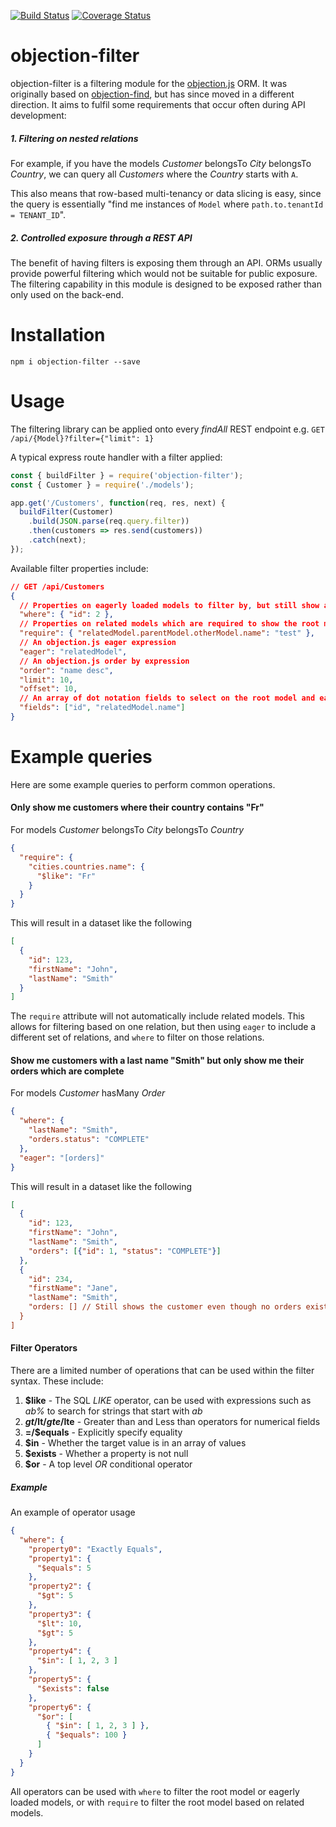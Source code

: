 [![Build Status](https://travis-ci.org/tandg-digital/objection-filter.svg?branch=master)](https://travis-ci.org/tandg-digital/objection-filter) [![Coverage Status](https://coveralls.io/repos/tandg-digital/objection-filter/badge.svg?branch=master&service=github)](https://coveralls.io/github/tandg-digital/objection-filter?branch=master)

# objection-filter
objection-filter is a filtering module for the [objection.js](https://github.com/Vincit/objection.js) ORM. It was originally based on [objection-find](https://github.com/Vincit/objection-find), but has since moved in a different direction. It aims to fulfil some requirements that occur often during API development:

##### 1. Filtering on nested relations
For example, if you have the models _Customer_ belongsTo _City_ belongsTo _Country_, we can query all _Customers_ where the _Country_ starts with `A`.

This also means that row-based multi-tenancy or data slicing is easy, since the query is essentially "find me instances of `Model` where `path.to.tenantId = TENANT_ID`".

##### 2. Controlled exposure through a REST API
The benefit of having filters is exposing them through an API. ORMs usually provide powerful filtering which would not be suitable for public exposure. The filtering capability in this module is designed to be exposed rather than only used on the back-end.

# Installation

`npm i objection-filter --save`

# Usage

The filtering library can be applied onto every _findAll_ REST endpoint e.g. `GET /api/{Model}?filter={"limit": 1}`

A typical express route handler with a filter applied:
```js
const { buildFilter } = require('objection-filter');
const { Customer } = require('./models');

app.get('/Customers', function(req, res, next) {
  buildFilter(Customer)
    .build(JSON.parse(req.query.filter))
    .then(customers => res.send(customers))
    .catch(next);
});
```

Available filter properties include:
```json
// GET /api/Customers
{
  // Properties on eagerly loaded models to filter by, but still show all root models
  "where": { "id": 2 },
  // Properties on related models which are required to show the root model
  "require": { "relatedModel.parentModel.otherModel.name": "test" },
  // An objection.js eager expression
  "eager": "relatedModel",
  // An objection.js order by expression
  "order": "name desc",
  "limit": 10,
  "offset": 10,
  // An array of dot notation fields to select on the root model and eagerly loaded models
  "fields": ["id", "relatedModel.name"]
}
```

# Example queries

Here are some example queries to perform common operations.

#### Only show me customers where their country contains "Fr"
For models _Customer_ belongsTo _City_ belongsTo _Country_
```json
{
  "require": {
    "cities.countries.name": {
      "$like": "Fr"
    }
  }
}
```

This will result in a dataset like the following
```json
[
  {
    "id": 123,
    "firstName": "John",
    "lastName": "Smith"
  }
]
```

The `require` attribute will not automatically include related models. This allows for filtering based on one relation, but then using `eager` to include a different set of relations, and `where` to filter on those relations.

#### Show me customers with a last name "Smith" but only show me their orders which are complete
For models _Customer_ hasMany _Order_
```json
{
  "where": {
    "lastName": "Smith",
    "orders.status": "COMPLETE"
  },
  "eager": "[orders]"
}
```

This will result in a dataset like the following
```json
[
  {
    "id": 123,
    "firstName": "John",
    "lastName": "Smith",
    "orders": [{"id": 1, "status": "COMPLETE"}]
  },
  {
    "id": 234,
    "firstName": "Jane",
    "lastName": "Smith",
    "orders: [] // Still shows the customer even though no orders exist that are complete
  }
]
```

#### Filter Operators

There are a limited number of operations that can be used within the filter syntax. These include:

1. **$like** - The SQL _LIKE_ operator, can be used with expressions such as _ab%_ to search for strings that start with _ab_
2. **$gt/$lt/$gte/$lte** - Greater than and Less than operators for numerical fields
3. **=/$equals** - Explicitly specify equality
4. **$in** - Whether the target value is in an array of values
5. **$exists** - Whether a property is not null
6. **$or** - A top level _OR_ conditional operator

##### Example

An example of operator usage
```json
{
  "where": {
    "property0": "Exactly Equals",
    "property1": {
      "$equals": 5
    },
    "property2": {
      "$gt": 5
    },
    "property3": {
      "$lt": 10,
      "$gt": 5
    },
    "property4": {
      "$in": [ 1, 2, 3 ]
    },
    "property5": {
      "$exists": false
    },
    "property6": {
      "$or": [
        { "$in": [ 1, 2, 3 ] },
        { "$equals": 100 }
      ]
    }
  }
}
```

All operators can be used with `where` to filter the root model or eagerly loaded models, or with `require` to filter the root model based on related models.
